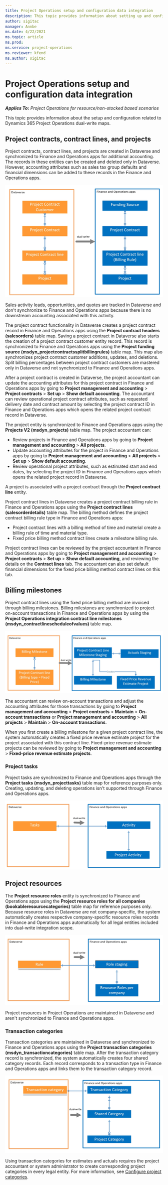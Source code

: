 ```yaml
---
title: Project Operations setup and configuration data integration
description: This topic provides information about setting up and configuring Project Operations dual-write maps. 
author: sigitac
manager: Annbe
ms.date: 4/22/2021
ms.topic: article
ms.prod:
ms.service: project-operations
ms.reviewer: kfend 
ms.author: sigitac
---
```


# Project Operations setup and configuration data integration

_**Applies To:** Project Operations for resource/non-stocked based scenarios_

This topic provides information about the setup and configuration related to Dynamics 365 Project Operations dual-write maps.

## Project contracts, contract lines, and projects

Project contracts, contract lines, and projects are created in Dataverse and synchronized to Finance and Operations apps for additional accounting. The records in these entities can be created and deleted only in Dataverse. However, accounting attributes such as sales tax group defaults and financial dimensions can be added to these records in the Finance and Operations apps.

  ![Project contract integration concepts](./media/1ProjectContract.jpg)

Sales activity leads, opportunities, and quotes are tracked in Dataverse and don't synchronize to Finance and Operations apps because there is no downstream accounting associated with this activity.

The project contract functionality in Dataverse creates a project contract record in Finance and Operations apps using the **Project contract headers (salesorders)** table map. Saving a project contract in Dataverse also starts the creation of a project contract customer entity record. This record is synchronized to Finance and Operations apps using the **Project funding source (msdyn\_projectcontractssplitbillingrules)** table map. This map also synchronizes project contract customer additions, updates, and deletions. Split billing percentages between project contract customers are mastered only in Dataverse and not synchronized to Finance and Operations apps.

After a project contract is created in Dataverse, the project accountant can update the accounting attributes for this project contract in Finance and Operations apps by going to **Project management and accounting** > **Project contracts** > **Set up** > **Show default accounting**. The accountant can review operational project contract attributes, such as requested delivery date and contract amount by selecting the project contract ID in Finance and Operations apps which opens the related project contract record in Dataverse.

The project entity is synchronized to Finance and Operations apps using the **Projects V2 (msdyn\_projects)** table map. The project accountant can:

  - Review projects in Finance and Operations apps by going to **Project management and accounting** > **All projects**. 
  - Update accounting attributes for the project in Finance and Operations apps by going to **Project management and accounting** > **All projects** > **Set up** > **Show default accounting**.  
  - Review operational project attributes, such as estimated start and end dates, by selecting the project ID in Finance and Operations apps which opens the related project record in Dataverse.

A project is associated with a project contract through the **Project contract line** entity.

Project contract lines in Dataverse creates a project contract billing rule in Finance and Operations apps using the **Project contract lines (salesorderdetails)** table map. The billing method defines the project contract billing rule type in Finance and Operations apps:

  - Project contract lines with a billing method of time and material create a billing rule of time and material type.
  - Fixed price billing method contract lines create a milestone billing rule.

Project contract lines can be reviewed by the project accountant in Finance and Operations apps by going to **Project management and accounting** > **Project contracts** > **Set up** > **Show default accounting**, and reviewing the details on the **Contract lines** tab. The accountant can also set default financial dimensions for the fixed price billing method contract lines on this tab.

## Billing milestones

Project contract lines using the fixed price billing method are invoiced through billing milestones. Billing milestones are synchronized to project on-account transactions in Finance and Operations apps by using the **Project Operations integration contract line milestones (msdyn\_contractlinescheduleofvalues)** table map.

  ![Billing milestones integration](./media/2Milestones.jpg)

The accountant can review on-account transactions and adjust the accounting attributes for those transactions by going to **Project management and accounting** > **Project contracts** > **Maintain** > **On-account transactions** or **Project management and accounting** > **All projects** > **Maintain** > **On-account transactions**.

When you first create a billing milestone for a given project contract line, the system automatically creates a fixed price revenue estimate project for the project associated with this contract line. Fixed-price revenue estimate projects can be reviewed by going to **Project management and accounting** > **Fixed-price revenue estimate projects**.

### Project tasks

Project tasks are synchronized to Finance and Operations apps through the **Project tasks (msdyn\_projecttasks)** table map for reference purposes only. Creating, updating, and deleting operations isn't supported through Finance and Operations apps.

  ![Project tasks integration](./media/3Tasks.jpg)

## Project resources

The **Project resource roles** entity is synchronized to Finance and Operations apps using the **Project resource roles for all companies (bookableresourcecategories)** table map for reference purposes only. Because resource roles in Dataverse are not company-specific, the system automatically creates respective company-specific resource roles records in Finance and Operations apps automatically for all legal entities included into dual-write integration scope.

![Resource roles integration](./media/5Resources.jpg)

Project resources in Project Operations are maintained in Dataverse and aren't synchronized to Finance and Operations apps.

### Transaction categories

Transaction categories are maintained in Dataverse and synchronized to Finance and Operations apps using the **Project transaction categories (msdyn\_transactioncategories)** table map. After the transaction category record is synchronized, the system automatically creates four shared category records. Each record corresponds to a transaction type in Finance and Operations apps and links them to the transaction category record.

![Transaction categories integration](./media/4TransactionCategories.jpg)

Using transaction categories for estimates and actuals requires the project accountant or system administrator to create corresponding project categories in every legal entity. For more information, see [Configure project categories](../project-accounting/configure-project-categories.md).
